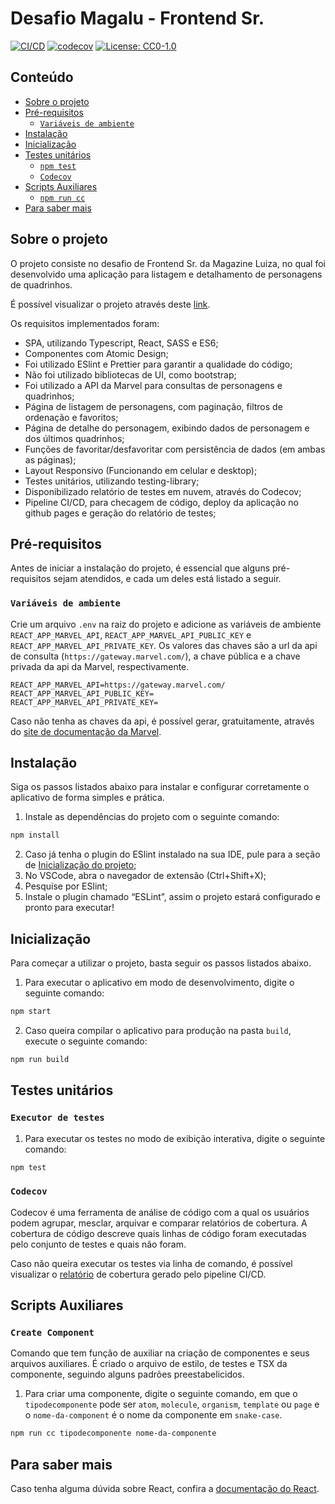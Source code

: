 # Desafio Magalu - Frontend Sr.

[![CI/CD](https://github.com/isaaclopinho/desafio-magalu/actions/workflows/node.js.yml/badge.svg)](https://github.com/isaaclopinho/desafio-magalu/actions/workflows/node.js.yml)
[![codecov](https://codecov.io/gh/isaaclopinho/desafio-magalu/branch/master/graph/badge.svg)](https://codecov.io/gh/isaaclopinho/desafio-magalu)
[![License: CC0-1.0](https://img.shields.io/github/license/isaaclopinho/desafio-magalu?logoColor=cc0)](./license.md)

## Conteúdo
  - [Sobre o projeto](#sobre-o-projeto)
  - [Pré-requisitos](#pré-requisitos)
    - [`Variáveis de ambiente`](#variáveis-de-ambiente)
  - [Instalação](#instalação)
  - [Inicialização](#inicialização)
  - [Testes unitários](#testes-unitários)
    - [`npm test`](#executor-de-testes)
    - [`Codecov`](#codecov)
  - [Scripts Auxiliares](#scripts-auxiliares)
    - [`npm run cc`](#create-component)
  - [Para saber mais](#para-saber-mais)

## Sobre o projeto

O projeto consiste no desafio de Frontend Sr. da Magazine Luiza, no qual foi desenvolvido uma aplicação para listagem e detalhamento de personagens de quadrinhos.

É possível visualizar o projeto através deste [link](https://isaaclopinho.github.io/desafio-magalu/).

Os requisitos implementados foram:
- SPA, utilizando Typescript, React, SASS e ES6;
- Componentes com Atomic Design;
- Foi utilizado ESlint e Prettier para garantir a qualidade do código;
- Não foi utilizado bibliotecas de UI, como bootstrap;
- Foi utilizado a API da Marvel para consultas de personagens e quadrinhos;
- Página de listagem de personagens, com paginação, filtros de ordenação e favoritos;
- Página de detalhe do personagem, exibindo dados de personagem e dos últimos quadrinhos;
- Funções de favoritar/desfavoritar com persistência de dados (em ambas as páginas);
- Layout Responsivo (Funcionando em celular e desktop);
- Testes unitários, utilizando testing-library;
- Disponibilizado relatório de testes em nuvem, através do Codecov;
- Pipeline CI/CD, para checagem de código, deploy da aplicação no github pages e geração do relatório de testes;

## Pré-requisitos

Antes de iniciar a instalação do projeto, é essencial que alguns pré-requisitos sejam atendidos, e cada um deles está listado a seguir.

### `Variáveis de ambiente`
Crie um arquivo `.env` na raiz do projeto e adicione as variáveis de ambiente `REACT_APP_MARVEL_API`, `REACT_APP_MARVEL_API_PUBLIC_KEY` e `REACT_APP_MARVEL_API_PRIVATE_KEY`. Os valores das chaves são a url da api de consulta (`https://gateway.marvel.com/`), a chave pública e a chave privada da api da Marvel, respectivamente.
  ```
  REACT_APP_MARVEL_API=https://gateway.marvel.com/
REACT_APP_MARVEL_API_PUBLIC_KEY=
REACT_APP_MARVEL_API_PRIVATE_KEY=
  ```

Caso não tenha as chaves da api, é possível gerar, gratuitamente, através do [site de documentação da Marvel](https://developer.marvel.com/account).


## Instalação

Siga os passos listados abaixo para instalar e configurar corretamente o aplicativo de forma simples e prática.

1. Instale as dependências do projeto com o seguinte comando:

  ```sh
  npm install
  ```
2. Caso já tenha o plugin do ESlint instalado na sua IDE, pule para a seção de [Inicialização do projeto](#inicialização);
3. No VSCode, abra o navegador de extensão (Ctrl+Shift+X);
4. Pesquise por ESlint;
5. Instale o plugin chamado “ESLint”, assim o projeto estará configurado e pronto para executar!

## Inicialização

Para começar a utilizar o projeto, basta seguir os passos  listados abaixo.

1. Para executar o aplicativo em modo de desenvolvimento, digite o seguinte comando:

  ```sh
  npm start
  ```

2. Caso queira compilar o aplicativo para produção na pasta `build`, execute o seguinte comando:

  ```sh
  npm run build
  ```

## Testes unitários

### `Executor de testes`

1. Para executar os testes no modo de exibição interativa, digite o seguinte comando:

  ```sh
  npm test
  ```

### `Codecov`

Codecov é uma ferramenta de análise de código com a qual os usuários podem agrupar, mesclar, arquivar e comparar relatórios de cobertura. A cobertura de código descreve quais linhas de código foram executadas pelo conjunto de testes e quais não foram.

Caso não queira executar os testes via linha de comando, é possível visualizar o [relatório](https://codecov.io/gh/isaaclopinho/desafio-magalu) de cobertura gerado pelo pipeline CI/CD.

## Scripts Auxiliares

### `Create Component`

Comando que tem função de auxiliar na criação de componentes e seus arquivos auxiliares. É criado o arquivo de estilo, de testes e TSX da componente, seguindo alguns padrões preestabelicidos.

1. Para criar uma componente, digite o seguinte comando, em que o `tipodecomponente` pode ser `atom`, `molecule`, `organism`, `template` ou `page` e o `nome-da-component` é o nome da componente em `snake-case`.

  ```sh
  npm run cc tipodecomponente nome-da-componente
  ```

## Para saber mais

Caso tenha alguma dúvida sobre React, confira a [documentação do React](https://reactjs.org/).
